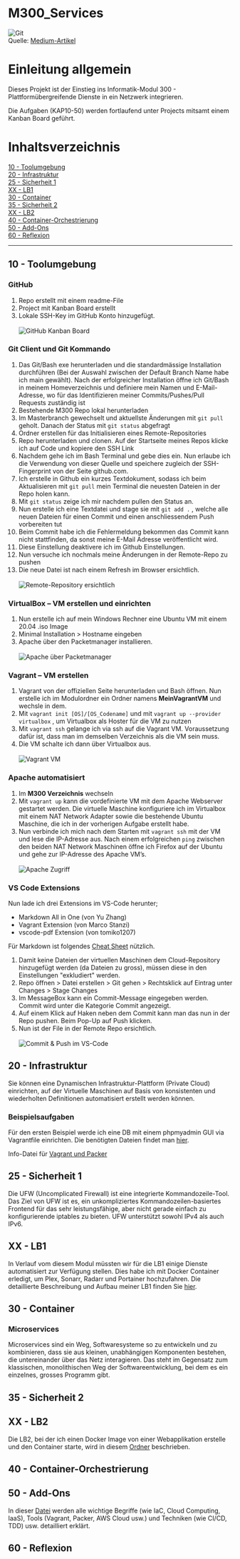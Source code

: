 # M300_Services

![Git](/Bilder%20Doku/Cover_Readme.png)
\
Quelle: [Medium-Artikel](https://medium.com/analytics-vidhya/git-101-cdf8d18b895e)
# Einleitung allgemein
Dieses Projekt ist der Einstieg ins Informatik-Modul 300 - Plattformübergreifende Dienste in ein Netzwerk integrieren.

Die Aufgaben (KAP10-50) werden fortlaufend unter Projects mitsamt einem Kanban Board geführt.

# Inhaltsverzeichnis

[10 - Toolumgebung](#10---toolumgebung)\
[20 - Infrastruktur](#20---infrastruktur)\
[25 - Sicherheit 1](#25---sicherheit-1)\
[XX - LB1](#xx---lb1)\
[30 - Container](#30---container)\
[35 - Sicherheit 2](#35---sicherheit-2)\
[XX - LB2](#xx---lb2)\
[40 - Container-Orchestrierung](#40---container-orchestrierung)\
[50 - Add-Ons](#50---add-ons)\
[60 - Reflexion](#60---reflexion)

--------

## 10 - Toolumgebung

### GitHub
1. Repo erstellt mit einem readme-File
2. Project mit Kanban Board erstellt
3. Lokale SSH-Key im GitHub Konto hinzugefügt.\
\
![GitHub Kanban Board](/Bilder%20Doku/GitHub2.png)
  
### Git Client und Git Kommando
1. Das Git/Bash exe herunterladen und die standardmässige Installation durchführen (Bei der Auswahl zwischen der Default Branch Name habe ich main gewählt). Nach der erfolgreicher Installation öffne ich Git/Bash in meinem Homeverzeichnis und definiere mein Namen und E-Mail-Adresse, wo für das Identifizieren meiner Commits/Pushes/Pull Requests zuständig ist
2. Bestehende M300 Repo lokal herunterladen
3. Im Masterbranch gewechselt und aktuellste Änderungen mit `git pull` geholt. Danach der Status mit `git status` abgefragt
4. Ordner erstellen für das Initialisieren eines Remote-Repositories
5. Repo herunterladen und clonen. Auf der Startseite meines Repos klicke ich auf Code und kopiere den SSH Link
6. Nachdem gehe ich im Bash Terminal und gebe dies ein. Nun erlaube ich die Verwendung von dieser Quelle und speichere zugleich der SSH-Fingerprint von der Seite github.com.
7. Ich erstelle in Github ein kurzes Textdokument, sodass ich beim Aktualisieren mit `git pull` mein Terminal die neuesten Dateien in der Repo holen kann.
8. Mit `git status` zeige ich mir nachdem pullen den Status an.
9. Nun erstelle ich eine Textdatei und stage sie mit `git add .` , welche alle neuen Dateien für einen Commit und einen anschliessendem Push vorbereiten tut
10. Beim Commit habe ich die Fehlermeldung bekommen das Commit kann nicht stattfinden, da sonst meine E-Mail Adresse veröffentlicht wird.
11. Diese Einstellung deaktivere ich im Github Einstellungen.
12. Nun versuche ich nochmals meine Änderungen in der Remote-Repo zu pushen
13. Die neue Datei ist nach einem Refresh im Browser ersichtlich.\
\
![Remote-Repository ersichtlich](/Bilder%20Doku/Git13.png)
 
### VirtualBox – VM erstellen und einrichten
1. Nun erstelle ich auf mein Windows Rechner eine Ubuntu VM mit einem 20.04 .iso Image
2. Minimal Installation > Hostname eingeben
3. Apache über den Packetmanager installieren.\
\
![Apache über Packetmanager](/Bilder%20Doku/Virtual3.png)
   
### Vagrant – VM erstellen
1. Vagrant von der offiziellen Seite herunterladen und Bash öffnen. Nun erstelle ich im Modulordner ein Ordner namens **MeinVagrantVM** und wechsle in dem.
2. Mit `vagrant init [OS]/[OS_Codename]` und mit `vagrant up --provider virtualbox` , um Virtualbox als Hoster für die VM zu nutzen
3. Mit `vagrant ssh` gelange ich via ssh auf die Vagrant VM. Voraussetzung dafür ist, dass man im demselben Verzeichnis als die VM sein muss.
4. Die VM schalte ich dann über Virtualbox aus.\
\
![Vagrant VM](/Bilder%20Doku/Vagrant3.png)
 
### Apache automatisiert
1. Im **M300 Verzeichnis** wechseln
2. Mit `vagrant up` kann die vordefinierte VM mit dem Apache Webserver gestartet werden. Die virtuelle Maschine konfiguriere ich im Virtualbox mit einem NAT Network Adapter sowie die bestehende Ubuntu Maschine, die ich in der vorherigen Aufgabe erstellt habe. 
3. Nun verbinde ich mich nach dem Starten mit `vagrant ssh` mit der VM und lese die IP-Adresse aus. Nach einem erfolgreichen `ping` zwischen den beiden NAT Network Maschinen öffne ich Firefox auf der Ubuntu und gehe zur IP-Adresse des Apache VM’s.\
\
![Apache Zugriff](/Bilder%20Doku/Apache2.png)
 
### VS Code Extensions
Nun lade ich drei Extensions im VS-Code herunter;
* Markdown All in One (von Yu Zhang)
* Vagrant Extension (von Marco Stanzi)
* vscode-pdf Extension (von tomiko1207)

Für Markdown ist folgendes [Cheat Sheet](https://github.com/adam-p/markdown-here/wiki/Markdown-Here-Cheatsheet) nützlich.
 
1. Damit keine Dateien der virtuellen Maschinen dem Cloud-Repository hinzugefügt werden (da Dateien zu gross), müssen diese in den Einstellungen "exkludiert" werden.
2. Repo öffnen > Datei erstellen > Git gehen > Rechtsklick auf Eintrag unter Changes > Stage Changes
3. Im MessageBox kann ein Commit-Message eingegeben werden. Commit wird unter die Kategorie Commit angezeigt.
4. Auf einem Klick auf Haken neben dem Commit kann man das nun in der Repo pushen. Beim Pop-Up auf Push klicken.
5. Nun ist der File in der Remote Repo ersichtlich.\
\
![Commit & Push im VS-Code](/Bilder%20Doku/VS_Code2.png)
 
## 20 - Infrastruktur
Sie können eine Dynamischen Infrastruktur-Plattform (Private Cloud) einrichten, auf der Virtuelle Maschinen auf Basis von konsistenten und wiederholten Definitionen automatisiert erstellt werden können.

### Beispielsaufgaben
Für den ersten Beispiel werde ich eine DB mit einem phpmyadmin GUI via Vagrantfile einrichten. Die benötigten Dateien findet man [hier](20%20-%20Beispielsaufgabe%20DB/).

Info-Datei für [Vagrant und Packer](/50%20-%20Informieren.md)

## 25 - Sicherheit 1
Die UFW (Uncomplicated Firewall) ist eine integrierte Kommandozeile-Tool. Das Ziel von UFW ist es, ein unkompliziertes Kommandozeilen-basiertes Frontend für das sehr leistungsfähige, aber nicht gerade einfach zu konfigurierende iptables zu bieten. UFW unterstützt sowohl IPv4 als auch IPv6.

## XX - LB1
In Verlauf vom diesem Modul müssten wir für die LB1 einige Dienste automatisiert zur Verfügung stellen. Dies habe ich mit Docker Container erledigt, um Plex, Sonarr, Radarr und Portainer hochzufahren. Die detaillierte Beschreibung und Aufbau meiner LB1 finden Sie [hier](/LB1/README.md).

## 30 - Container

### Microservices
Microservices sind ein Weg, Softwaresysteme so zu entwickeln und zu kombinieren, dass sie aus kleinen, unabhängigen Komponenten bestehen, die untereinander über das Netz interagieren. Das steht im Gegensatz zum klassischen, monolithischen Weg der Softwareentwicklung, bei dem es ein einzelnes, grosses Programm gibt.

## 35 - Sicherheit 2

## XX - LB2
Die LB2, bei der ich einen Docker Image von einer Webapplikation erstelle und den Container starte, wird in diesem [Ordner](/LB2/README.md) beschrieben.

## 40 - Container-Orchestrierung

## 50 - Add-Ons
In dieser [Datei](/50%20-%20Informieren.md) werden alle wichtige Begriffe (wie IaC, Cloud Computing, IaaS), Tools (Vagrant, Packer, AWS Cloud usw.) und Techniken (wie CI/CD, TDD) usw. detailliert erklärt.

## 60 - Reflexion
